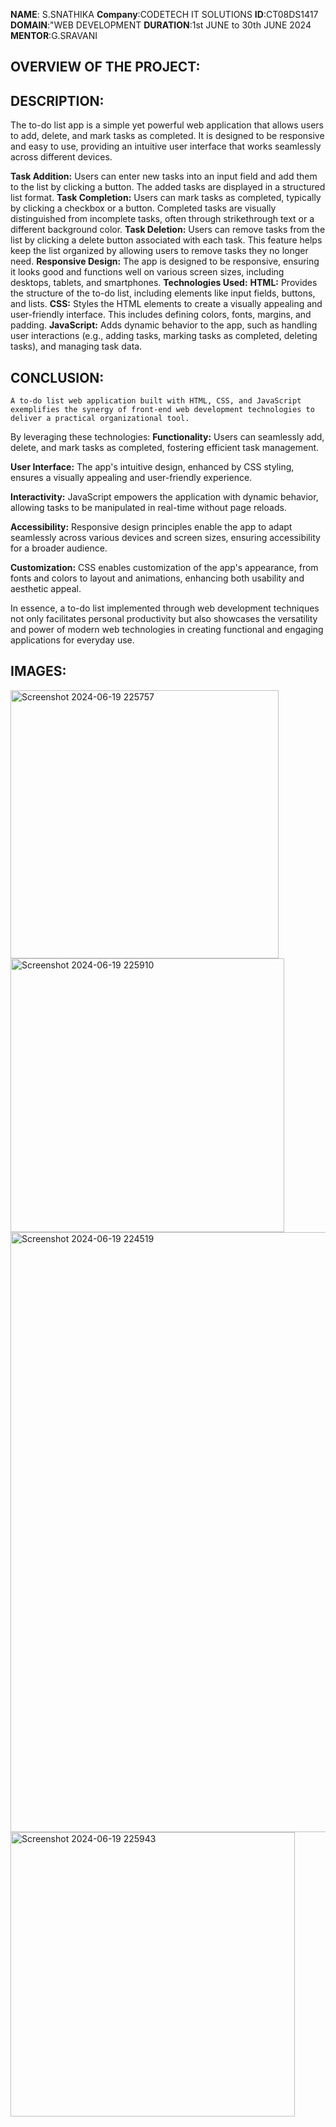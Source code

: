 **NAME**: S.SNATHIKA
**Company**:CODETECH IT SOLUTIONS
**ID**:CT08DS1417
**DOMAIN**:"WEB DEVELOPMENT
**DURATION**:1st JUNE to 30th JUNE 2024
**MENTOR**:G.SRAVANI
## OVERVIEW OF THE PROJECT:
## DESCRIPTION:
   The to-do list app is a simple yet powerful web application that allows users to add, delete, and mark tasks as completed. It is designed to be responsive and easy to use, providing an intuitive user interface that works seamlessly across different devices.

**Task Addition:**
Users can enter new tasks into an input field and add them to the list by clicking a button.
The added tasks are displayed in a structured list format.
**Task Completion:**
Users can mark tasks as completed, typically by clicking a checkbox or a button.
Completed tasks are visually distinguished from incomplete tasks, often through strikethrough text or a different background color.
**Task Deletion:**
Users can remove tasks from the list by clicking a delete button associated with each task.
This feature helps keep the list organized by allowing users to remove tasks they no longer need.
**Responsive Design:**
The app is designed to be responsive, ensuring it looks good and functions well on various screen sizes, including desktops, tablets, and smartphones.
**Technologies Used:**
**HTML:** Provides the structure of the to-do list, including elements like input fields, buttons, and lists.
**CSS:** Styles the HTML elements to create a visually appealing and user-friendly interface. This includes defining colors, fonts, margins, and padding.
**JavaScript:** Adds dynamic behavior to the app, such as handling user interactions (e.g., adding tasks, marking tasks as completed, deleting tasks), and managing task data.

## CONCLUSION:
    A to-do list web application built with HTML, CSS, and JavaScript exemplifies the synergy of front-end web development technologies to deliver a practical organizational tool. 
  By leveraging these technologies:
**Functionality:** Users can seamlessly add, delete, and mark tasks as completed, fostering efficient task management.

**User Interface:** The app's intuitive design, enhanced by CSS styling, ensures a visually appealing and user-friendly experience.

**Interactivity:** JavaScript empowers the application with dynamic behavior, allowing tasks to be manipulated in real-time without page reloads.

**Accessibility:** Responsive design principles enable the app to adapt seamlessly across various devices and screen sizes, ensuring accessibility for a broader audience.

**Customization:** CSS enables customization of the app's appearance, from fonts and colors to layout and animations, enhancing both usability and aesthetic appeal.

In essence, a to-do list implemented through web development techniques not only facilitates personal productivity but also showcases the versatility and power of modern web technologies in creating functional and engaging applications for everyday use.

## IMAGES:
<img width="429" alt="Screenshot 2024-06-19 225757" src="https://github.com/Snathika25/CODETECH-Task2/assets/171500227/3e67879b-bd20-44b3-803e-94421fddc93b">
<img width="438" alt="Screenshot 2024-06-19 225910" src="https://github.com/Snathika25/CODETECH-Task2/assets/171500227/a94262e7-6a81-4736-a43d-688a0df2f62b">
<img width="960" alt="Screenshot 2024-06-19 224519" src="https://github.com/Snathika25/CODETECH-Task2/assets/171500227/60f4b8fb-cdba-4186-810c-d2d397f58bce">
<img width="455" alt="Screenshot 2024-06-19 225943" src="https://github.com/Snathika25/CODETECH-Task2/assets/171500227/810da7b2-55f3-4b13-9c43-b35b6f99ec93">


